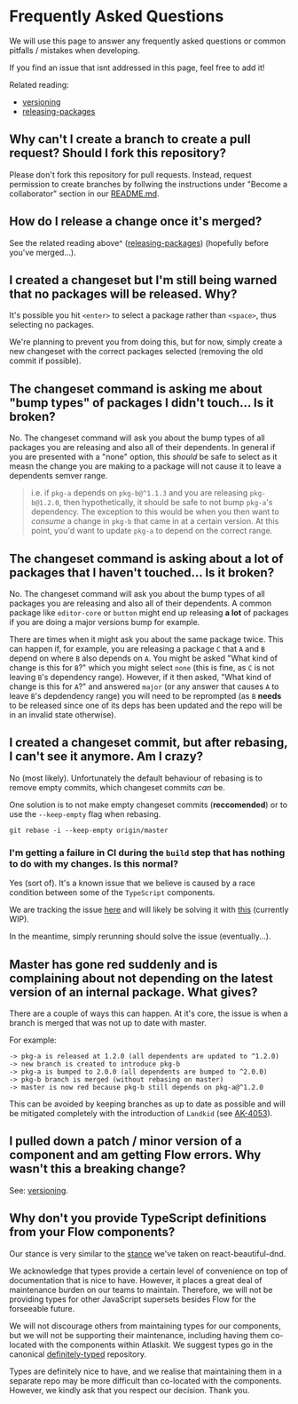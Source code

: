 # Frequently Asked Questions

We will use this page to answer any frequently asked questions or common pitfalls / mistakes when developing.

If you find an issue that isnt addressed in this page, feel free to add it!

Related reading:

* [versioning](./versioning)
* [releasing-packages](./releasing-packages)

## Why can't I create a branch to create a pull request? Should I fork this repository?

Please don't fork this repository for pull requests. Instead, request permission to create branches by follwing the instructions under "Become a collaborator" section in our [README.md](https://bitbucket.org/atlassian/atlaskit-mk-2/src).

## How do I release a change once it's merged?

See the related reading above^ ([releasing-packages](./releasing-packages)) (hopefully before you've merged...).

## I created a changeset but I'm still being warned that no packages will be released. Why?

It's possible you hit `<enter>` to select a package rather than `<space>`, thus selecting no packages.

We're planning to prevent you from doing this, but for now, simply create a new changeset with the correct packages selected (removing the old commit if possible).

## The changeset command is asking me about "bump types" of packages I didn't touch... Is it broken?

No. The changeset command will ask you about the bump types of all packages you are releasing and also all of their dependents. In general if you are presented with a "none" option, this *should* be safe to select as it measn the change you are making to a package will not cause it to leave a dependents semver range.

> i.e. if `pkg-a` depends on `pkg-b@^1.1.3` and you are releasing `pkg-b@1.2.0`, then hypothetically, it should be safe to not bump `pkg-a`'s dependency. The exception to this would be when you then want to *consume* a change in `pkg-b` that came in at a certain version. At this point, you'd want to update `pkg-a` to depend on the correct range.

## The changeset command is asking about a **lot** of packages that I haven't touched... Is it broken?

No. The changeset command will ask you about the bump types of all packages you are releasing and also all of their dependents. A common package like `editor-core` or `button` might end up releasing **a lot** of packages if you are doing a major versions bump for example.

There are times when it might ask you about the same package twice. This can happen if, for example, you are releasing a package `C` that `A` and `B` depend on where `B` also depends on `A`. You might be asked "What kind of change is this for `B`?" which you might select `none` (this is fine, as `C` is not leaving `B`'s dependency range). However, if it then asked, "What kind of change is this for `A`?" and answered `major` (or any answer that causes `A` to leave `B`'s depdendency range) you will need to be reprompted (as `B` **needs** to be released since one of its deps has been updated and the repo will be in an invalid state otherwise).

## I created a changeset commit, but after rebasing, I can't see it anymore. Am I crazy?

No (most likely). Unfortunately the default behaviour of rebasing is to remove empty commits, which changeset commits *can* be.

One solution is to not make empty changeset commits (**reccomended**) or to use the `--keep-empty` flag when rebasing.

```
git rebase -i --keep-empty origin/master
```

### I'm getting a failure in CI during the `build` step that has nothing to do with my changes. Is this normal?

Yes (sort of). It's a known issue that we believe is caused by a race condition between some of the `TypeScript` components.

We are tracking the issue [here](https://ecosystem.atlassian.net/browse/AK-3974) and will likely be solving it with [this](https://github.com/thejameskyle/graph-sequencer) (currently WIP).

In the meantime, simply rerunning should solve the issue (eventually...).

## Master has gone red suddenly and is complaining about not depending on the latest version of an internal package. What gives?

There are a couple of ways this can happen. At it's core, the issue is when a branch is merged that was not up to date with master.

For example:

```
-> pkg-a is released at 1.2.0 (all dependents are updated to ^1.2.0)
-> new branch is created to introduce pkg-b
-> pkg-a is bumped to 2.0.0 (all dependents are bumped to ^2.0.0)
-> pkg-b branch is merged (without rebasing on master)
-> master is now red because pkg-b still depends on pkg-a@^1.2.0
```

This can be avoided by keeping branches as up to date as possible and will be mitigated completely with the introduction of `Landkid` (see [AK-4053](https://ecosystem.atlassian.net/browse/AK-4053)).

## I pulled down a patch / minor version of a component and am getting Flow errors. Why wasn't this a breaking change?

See: [versioning](./versioning#flow-and-our-public-api).

## Why don't you provide TypeScript definitions from your Flow components?

Our stance is very similar to the [stance](https://github.com/atlassian/react-beautiful-dnd/issues/334#issuecomment-367150672) we've taken on react-beautiful-dnd.

We acknowledge that types provide a certain level of convenience on top of documentation that is nice to have. However, it places a great deal of maintenance burden on our teams to maintain. Therefore, we will not be providing types for other JavaScript supersets besides Flow for the forseeable future.

We will not discourage others from maintaining types for our components, but we will not be supporting their maintenance, including having them co-located with the components within Atlaskit. We suggest types go in the canonical [definitely-typed](https://github.com/DefinitelyTyped/DefinitelyTyped) repository.

Types are definitely nice to have, and we realise that maintaining them in a separate repo may be more difficult than co-located with the components. However, we kindly ask that you respect our decision. Thank you.
